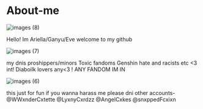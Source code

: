 # About-me

![images (8)](https://github.com/user-attachments/assets/fb71b1d7-f26c-454a-9f04-37f7d48bdc71)

Hello! Im Ariella/Ganyu/Eve  welcome to my github


![images (7)](https://github.com/user-attachments/assets/eca7fa06-70f8-4b37-a53b-4e506b2a57ba)


my dnis proshippers/minors Toxic fandoms Genshin hate and racists etc <3 int! Diaboilk lovers any<3 ! ANY FANDOM IM IN

![images (6)](https://github.com/user-attachments/assets/ab43dbcd-dbfe-4715-ba4f-11de27053dae)


this just for fun if you wanna harass me please dni 
other accounts- @WWxnderCxtette  @LyxnyCxrdzz @AngelCxkes @snxppedFcxixn
